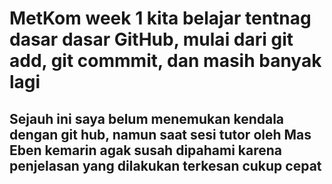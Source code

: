 # MetKom week 1 kita belajar tentnag dasar dasar GitHub, mulai dari git add, git commmit, dan masih banyak lagi
## Sejauh ini saya belum menemukan kendala dengan git hub, namun saat sesi tutor oleh Mas Eben kemarin agak susah dipahami karena penjelasan yang dilakukan terkesan cukup cepat